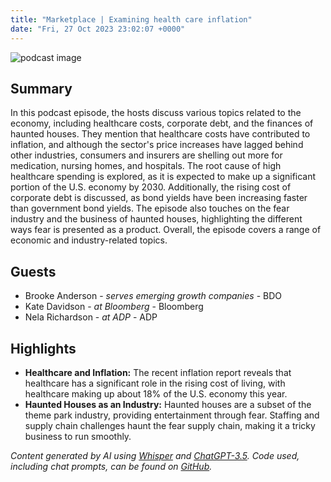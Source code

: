 ```yaml
---
title: "Marketplace | Examining health care inflation"
date: "Fri, 27 Oct 2023 23:02:07 +0000"
---
```


![podcast image](https://www.marketplace.org/wp-content/uploads/2019/05/MP_show-1.png)

## Summary

In this podcast episode, the hosts discuss various topics related to the economy, including healthcare costs, corporate debt, and the finances of haunted houses. They mention that healthcare costs have contributed to inflation, and although the sector's price increases have lagged behind other industries, consumers and insurers are shelling out more for medication, nursing homes, and hospitals. The root cause of high healthcare spending is explored, as it is expected to make up a significant portion of the U.S. economy by 2030. Additionally, the rising cost of corporate debt is discussed, as bond yields have been increasing faster than government bond yields. The episode also touches on the fear industry and the business of haunted houses, highlighting the different ways fear is presented as a product. Overall, the episode covers a range of economic and industry-related topics.

## Guests

- Brooke Anderson - _serves emerging growth companies_ - BDO
- Kate Davidson - _at Bloomberg_ - Bloomberg
- Nela Richardson - _at ADP_ - ADP

## Highlights

- **Healthcare and Inflation:** The recent inflation report reveals that healthcare has a significant role in the rising cost of living, with healthcare making up about 18% of the U.S. economy this year.
- **Haunted Houses as an Industry:** Haunted houses are a subset of the theme park industry, providing entertainment through fear. Staffing and supply chain challenges haunt the fear supply chain, making it a tricky business to run smoothly.

_Content generated by AI using [Whisper](https://openai.com/research/whisper) and [ChatGPT-3.5](https://openai.com/blog/chatgpt). Code used, including chat prompts, can be found on [GitHub](https://github.com/dustinbrownman/podcast-parser/blob/main/app/functions.py)._
